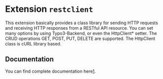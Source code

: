 # Extension ``restclient`` 

This extension basically provides a class library for sending HTTP requests and receiving HTTP responses from a RESTful API resource.
You can set many options by using Typo3-Backend, or even the HttpClient* setter.
The CRUD operations GET, POST, PUT, DELETE are supported. 
The HttpClient class is cURL library based.

## Documentation

You can find complete documentation here[1].

[1]: https://docs.typo3.org/typo3cms/extensions/restclient/
